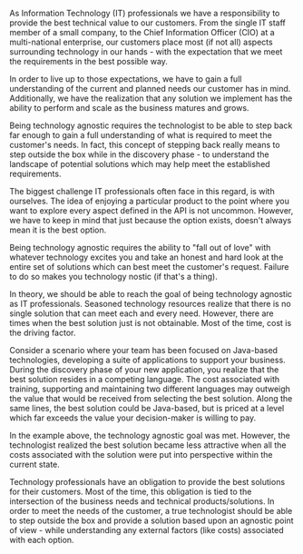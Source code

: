 As Information Technology (IT) professionals we have a responsibility to provide the best technical value to our customers. From the single IT staff member of a small company, to the Chief Information Officer (CIO) at a multi-national enterprise, our customers place most (if not all) aspects surrounding technology in our hands - with the expectation that we meet the requirements in the best possible way.

In order to live up to those expectations, we have to gain a full understanding of the current and planned needs our customer has in mind. Additionally, we have the realization that any solution we implement has the ability to perform and scale as the business matures and grows.

Being technology agnostic requires the technologist to be able to step back far enough to gain a full understanding of what is required to meet the customer's needs. In fact, this concept of stepping back really means to step outside the box while in the discovery phase - to understand the landscape of potential solutions which may help meet the established requirements.

The biggest challenge IT professionals often face in this regard, is with ourselves. The idea of enjoying a particular product to the point where you want to explore every aspect defined in the API is not uncommon. However, we have to keep in mind that just because the option exists, doesn't always mean it is the best option.

Being technology agnostic requires the ability to "fall out of love" with whatever technology excites you and take an honest and hard look at the entire set of solutions which can best meet the customer's request. Failure to do so makes you technology nostic (if that's a thing).

In theory, we should be able to reach the goal of being technology agnostic as IT professionals. Seasoned technology resources realize that there is no single solution that can meet each and every need. However, there are times when the best solution just is not obtainable. Most of the time, cost is the driving factor.

Consider a scenario where your team has been focused on Java-based technologies, developing a suite of applications to support your business. During the discovery phase of your new application, you realize that the best solution resides in a competing language. The cost associated with training, supporting and maintaining two different languages may outweigh the value that would be received from selecting the best solution. Along the same lines, the best solution could be Java-based, but is priced at a level which far exceeds the value your decision-maker is willing to pay.

In the example above, the technology agnostic goal was met. However, the technologist realized the best solution became less attractive when all the costs associated with the solution were put into perspective within the current state.

Technology professionals have an obligation to provide the best solutions for their customers. Most of the time, this obligation is tied to the intersection of the business needs and technical products/solutions. In order to meet the needs of the customer, a true technologist should be able to step outside the box and provide a solution based upon an agnostic point of view - while understanding any external factors (like costs) associated with each option.
